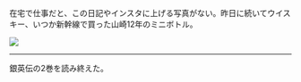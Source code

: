 在宅で仕事だと、この日記やインスタに上げる写真がない。昨日に続いてウイスキー、いつか新幹線で買った山崎12年のミニボトル。

![](https://photos.apkas.net/medium/202501/20250116-204500.webp)

---

銀英伝の2巻を読み終えた。
